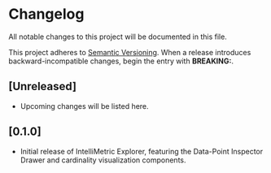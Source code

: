 # Changelog

All notable changes to this project will be documented in this file.

This project adheres to [Semantic Versioning](https://semver.org/spec/v2.0.0.html). When a release introduces backward-incompatible changes, begin the entry with **BREAKING:**.

## [Unreleased]

- Upcoming changes will be listed here.

## [0.1.0]

- Initial release of IntelliMetric Explorer, featuring the Data-Point Inspector Drawer and cardinality visualization components.
